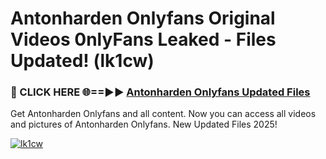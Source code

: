 # Antonharden Onlyfans Original Videos 0nlyFans Leaked - Files Updated! (lk1cw)

<h3>🔴 CLICK HERE 🌐==►► <a href="https://tinyurl.com/ehrbuxhb" rel="nofollow">Antonharden Onlyfans Updated Files</a></h3>

Get Antonharden Onlyfans and all content. Now you can access all videos and pictures of Antonharden Onlyfans. New Updated Files 2025!

[![lk1cw](https://i.imgur.com/lVYEuWS.gif)](https://tinyurl.com/ehrbuxhb)
